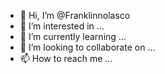 - 👋 Hi, I’m @Franklinnolasco
- 👀 I’m interested in ...
- 🌱 I’m currently learning ...
- 💞️ I’m looking to collaborate on ...
- 📫 How to reach me ...

<!---
Franklinnolasco/Franklinnolasco is a ✨ special ✨ repository because its `README.md` (this file) appears on your GitHub profile.
You can click the Preview link to take a look at your changes.
--->
